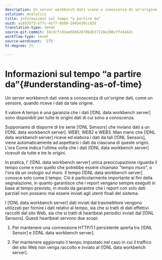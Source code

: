 ```yaml
---
description: Un server workbench dati viene a conoscenza di un'origine dati, come un sensore, quando riceve i dati da tale origine.
solution: Analytics
title: Informazioni sul tempo “a partire da”
uuid: a1853573-e77c-41f7-8b99-2843e38cc82d
translation-type: tm+mt
source-git-commit: 34cdcfc83ae6bb620706db37228e200cff43ab2c
workflow-type: tm+mt
source-wordcount: '275'
ht-degree: 2%

---
```



# Informazioni sul tempo “a partire da”{#understanding-as-of-time}

Un server workbench dati viene a conoscenza di un&#39;origine dati, come un sensore, quando riceve i dati da tale origine.

Il valore A tempo è una garanzia che i dati [!DNL data workbench server] sono disponibili per tutte le origini dati di cui sono a conoscenza.

Supponiamo di disporre di tre serie [!DNL Sensors] che inviano dati a un [!DNL data workbench server]: WEB1, WEB2 e WEB3. Man mano che [!DNL data workbench server] riceve ed elabora i dati da tali [!DNL Sensors], viene automaticamente ad aspettarsi i dati da ciascuna di queste origini. L&#39;ora Come indica l&#39;ultima volta che i dati [!DNL data workbench server] ricevuti da tutte e tre le origini.

In pratica, l&#39; [!DNL data workbench server] unica preoccupazione riguarda il tempo come e non quello che potrebbe essere chiamato &quot;tempo muro&quot;, o l&#39;ora da un orologio sul muro. Il tempo [!DNL data workbench server] conosce solo come il tempo. Ciò è particolarmente importante ai fini della segnalazione, in quanto garantisce che i report vengano sempre eseguiti in base al tempo previsto, in modo da garantire che i report con solo dati parziali non possano mai essere inviati agli utenti finali del sistema.

I [!DNL data workbench server] dati inviati dal trasmettitore vengono utilizzati per fornire i dati relativi al tempo, sia che si tratti di dati effettivi raccolti dal sito Web, sia che si tratti di heartbeat periodici inviati dal [!DNL Sensors]. Questi heartbeat servono due scopi:

1. Per mantenere una connessione HTTP/1.1 persistente aperta tra [!DNL Sensor] e [!DNL data workbench server].

1. Per mantenere aggiornato il tempo impostato nel caso in cui il traffico del sito Web non venga raccolto e inviato al [!DNL data workbench server].


